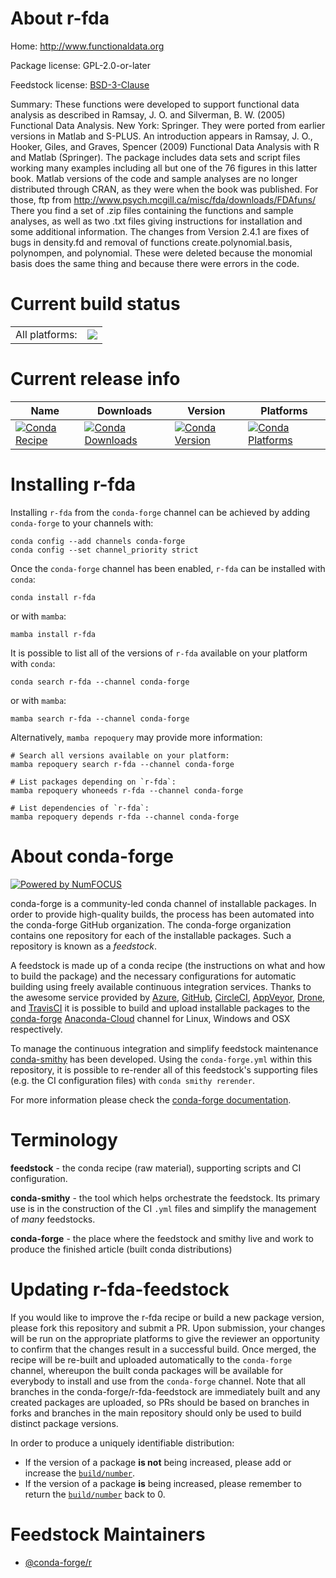 About r-fda
===========

Home: http://www.functionaldata.org

Package license: GPL-2.0-or-later

Feedstock license: [BSD-3-Clause](https://github.com/conda-forge/r-fda-feedstock/blob/main/LICENSE.txt)

Summary: These functions were developed to support functional data analysis as described in Ramsay, J. O. and Silverman, B. W. (2005) Functional Data Analysis. New York: Springer.  They were ported from earlier versions in Matlab and S-PLUS.  An introduction appears in Ramsay, J. O., Hooker, Giles, and Graves, Spencer (2009) Functional Data Analysis with R and Matlab (Springer). The package includes data sets and script files working many examples including all but one of the 76 figures in this latter book.  Matlab versions of the code and sample analyses are no longer distributed through CRAN, as they were when the book was published.  For those, ftp from <http://www.psych.mcgill.ca/misc/fda/downloads/FDAfuns/> There you find a set of .zip files containing the functions and sample analyses, as well as two .txt files giving instructions for installation and some additional information. The changes from Version 2.4.1 are fixes of bugs in density.fd and removal of functions create.polynomial.basis, polynompen, and polynomial. These were deleted because the monomial basis does the same thing and because there were errors in the code.

Current build status
====================


<table><tr><td>All platforms:</td>
    <td>
      <a href="https://dev.azure.com/conda-forge/feedstock-builds/_build/latest?definitionId=4796&branchName=main">
        <img src="https://dev.azure.com/conda-forge/feedstock-builds/_apis/build/status/r-fda-feedstock?branchName=main">
      </a>
    </td>
  </tr>
</table>

Current release info
====================

| Name | Downloads | Version | Platforms |
| --- | --- | --- | --- |
| [![Conda Recipe](https://img.shields.io/badge/recipe-r--fda-green.svg)](https://anaconda.org/conda-forge/r-fda) | [![Conda Downloads](https://img.shields.io/conda/dn/conda-forge/r-fda.svg)](https://anaconda.org/conda-forge/r-fda) | [![Conda Version](https://img.shields.io/conda/vn/conda-forge/r-fda.svg)](https://anaconda.org/conda-forge/r-fda) | [![Conda Platforms](https://img.shields.io/conda/pn/conda-forge/r-fda.svg)](https://anaconda.org/conda-forge/r-fda) |

Installing r-fda
================

Installing `r-fda` from the `conda-forge` channel can be achieved by adding `conda-forge` to your channels with:

```
conda config --add channels conda-forge
conda config --set channel_priority strict
```

Once the `conda-forge` channel has been enabled, `r-fda` can be installed with `conda`:

```
conda install r-fda
```

or with `mamba`:

```
mamba install r-fda
```

It is possible to list all of the versions of `r-fda` available on your platform with `conda`:

```
conda search r-fda --channel conda-forge
```

or with `mamba`:

```
mamba search r-fda --channel conda-forge
```

Alternatively, `mamba repoquery` may provide more information:

```
# Search all versions available on your platform:
mamba repoquery search r-fda --channel conda-forge

# List packages depending on `r-fda`:
mamba repoquery whoneeds r-fda --channel conda-forge

# List dependencies of `r-fda`:
mamba repoquery depends r-fda --channel conda-forge
```


About conda-forge
=================

[![Powered by
NumFOCUS](https://img.shields.io/badge/powered%20by-NumFOCUS-orange.svg?style=flat&colorA=E1523D&colorB=007D8A)](https://numfocus.org)

conda-forge is a community-led conda channel of installable packages.
In order to provide high-quality builds, the process has been automated into the
conda-forge GitHub organization. The conda-forge organization contains one repository
for each of the installable packages. Such a repository is known as a *feedstock*.

A feedstock is made up of a conda recipe (the instructions on what and how to build
the package) and the necessary configurations for automatic building using freely
available continuous integration services. Thanks to the awesome service provided by
[Azure](https://azure.microsoft.com/en-us/services/devops/), [GitHub](https://github.com/),
[CircleCI](https://circleci.com/), [AppVeyor](https://www.appveyor.com/),
[Drone](https://cloud.drone.io/welcome), and [TravisCI](https://travis-ci.com/)
it is possible to build and upload installable packages to the
[conda-forge](https://anaconda.org/conda-forge) [Anaconda-Cloud](https://anaconda.org/)
channel for Linux, Windows and OSX respectively.

To manage the continuous integration and simplify feedstock maintenance
[conda-smithy](https://github.com/conda-forge/conda-smithy) has been developed.
Using the ``conda-forge.yml`` within this repository, it is possible to re-render all of
this feedstock's supporting files (e.g. the CI configuration files) with ``conda smithy rerender``.

For more information please check the [conda-forge documentation](https://conda-forge.org/docs/).

Terminology
===========

**feedstock** - the conda recipe (raw material), supporting scripts and CI configuration.

**conda-smithy** - the tool which helps orchestrate the feedstock.
                   Its primary use is in the construction of the CI ``.yml`` files
                   and simplify the management of *many* feedstocks.

**conda-forge** - the place where the feedstock and smithy live and work to
                  produce the finished article (built conda distributions)


Updating r-fda-feedstock
========================

If you would like to improve the r-fda recipe or build a new
package version, please fork this repository and submit a PR. Upon submission,
your changes will be run on the appropriate platforms to give the reviewer an
opportunity to confirm that the changes result in a successful build. Once
merged, the recipe will be re-built and uploaded automatically to the
`conda-forge` channel, whereupon the built conda packages will be available for
everybody to install and use from the `conda-forge` channel.
Note that all branches in the conda-forge/r-fda-feedstock are
immediately built and any created packages are uploaded, so PRs should be based
on branches in forks and branches in the main repository should only be used to
build distinct package versions.

In order to produce a uniquely identifiable distribution:
 * If the version of a package **is not** being increased, please add or increase
   the [``build/number``](https://docs.conda.io/projects/conda-build/en/latest/resources/define-metadata.html#build-number-and-string).
 * If the version of a package **is** being increased, please remember to return
   the [``build/number``](https://docs.conda.io/projects/conda-build/en/latest/resources/define-metadata.html#build-number-and-string)
   back to 0.

Feedstock Maintainers
=====================

* [@conda-forge/r](https://github.com/conda-forge/r/)

